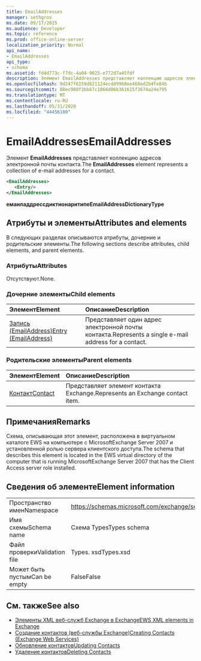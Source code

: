 ```yaml
---
title: EmailAddresses
manager: sethgros
ms.date: 09/17/2015
ms.audience: Developer
ms.topic: reference
ms.prod: office-online-server
localization_priority: Normal
api_name:
- EmailAddresses
api_type:
- schema
ms.assetid: fd4d773c-f7dc-4a04-9025-e772d7a45fdf
description: Элемент EmailAddresses представляет коллекцию адресов электронной почты контакта.
ms.openlocfilehash: 9d247f6159d621124ecdd9968ee468ed2b4fe84b
ms.sourcegitcommit: 88ec988f2bb67c1866d06b361615f3674a24e795
ms.translationtype: MT
ms.contentlocale: ru-RU
ms.lasthandoff: 05/31/2020
ms.locfileid: "44456180"
---
```

# <a name="emailaddresses"></a><span data-ttu-id="c3f4a-103">EmailAddresses</span><span class="sxs-lookup"><span data-stu-id="c3f4a-103">EmailAddresses</span></span>

<span data-ttu-id="c3f4a-104">Элемент **EmailAddresses** представляет коллекцию адресов электронной почты контакта.</span><span class="sxs-lookup"><span data-stu-id="c3f4a-104">The **EmailAddresses** element represents a collection of e-mail addresses for a contact.</span></span> 
  
```xml
<EmailAddresses>
   <Entry/>
</EmailAddresses>
```

 <span data-ttu-id="c3f4a-105">**емаиладдрессдиктионаритипе**</span><span class="sxs-lookup"><span data-stu-id="c3f4a-105">**EmailAddressDictionaryType**</span></span>
## <a name="attributes-and-elements"></a><span data-ttu-id="c3f4a-106">Атрибуты и элементы</span><span class="sxs-lookup"><span data-stu-id="c3f4a-106">Attributes and elements</span></span>

<span data-ttu-id="c3f4a-107">В следующих разделах описываются атрибуты, дочерние и родительские элементы.</span><span class="sxs-lookup"><span data-stu-id="c3f4a-107">The following sections describe attributes, child elements, and parent elements.</span></span>
  
### <a name="attributes"></a><span data-ttu-id="c3f4a-108">Атрибуты</span><span class="sxs-lookup"><span data-stu-id="c3f4a-108">Attributes</span></span>

<span data-ttu-id="c3f4a-109">Отсутствуют.</span><span class="sxs-lookup"><span data-stu-id="c3f4a-109">None.</span></span>
  
### <a name="child-elements"></a><span data-ttu-id="c3f4a-110">Дочерние элементы</span><span class="sxs-lookup"><span data-stu-id="c3f4a-110">Child elements</span></span>

|<span data-ttu-id="c3f4a-111">**Элемент**</span><span class="sxs-lookup"><span data-stu-id="c3f4a-111">**Element**</span></span>|<span data-ttu-id="c3f4a-112">**Описание**</span><span class="sxs-lookup"><span data-stu-id="c3f4a-112">**Description**</span></span>|
|:-----|:-----|
|[<span data-ttu-id="c3f4a-113">Запись (EmailAddress)</span><span class="sxs-lookup"><span data-stu-id="c3f4a-113">Entry (EmailAddress)</span></span>](entry-emailaddress.md) <br/> |<span data-ttu-id="c3f4a-114">Представляет один адрес электронной почты контакта.</span><span class="sxs-lookup"><span data-stu-id="c3f4a-114">Represents a single e-mail address for a contact.</span></span>  <br/> |
   
### <a name="parent-elements"></a><span data-ttu-id="c3f4a-115">Родительские элементы</span><span class="sxs-lookup"><span data-stu-id="c3f4a-115">Parent elements</span></span>

|<span data-ttu-id="c3f4a-116">**Элемент**</span><span class="sxs-lookup"><span data-stu-id="c3f4a-116">**Element**</span></span>|<span data-ttu-id="c3f4a-117">**Описание**</span><span class="sxs-lookup"><span data-stu-id="c3f4a-117">**Description**</span></span>|
|:-----|:-----|
|[<span data-ttu-id="c3f4a-118">Контакт</span><span class="sxs-lookup"><span data-stu-id="c3f4a-118">Contact</span></span>](contact.md) <br/> |<span data-ttu-id="c3f4a-119">Представляет элемент контакта Exchange.</span><span class="sxs-lookup"><span data-stu-id="c3f4a-119">Represents an Exchange contact item.</span></span>  <br/> |
   
## <a name="remarks"></a><span data-ttu-id="c3f4a-120">Примечания</span><span class="sxs-lookup"><span data-stu-id="c3f4a-120">Remarks</span></span>

<span data-ttu-id="c3f4a-121">Схема, описывающая этот элемент, расположена в виртуальном каталоге EWS на компьютере с MicrosoftExchange Server 2007 и установленной ролью сервера клиентского доступа.</span><span class="sxs-lookup"><span data-stu-id="c3f4a-121">The schema that describes this element is located in the EWS virtual directory of the computer that is running MicrosoftExchange Server 2007 that has the Client Access server role installed.</span></span>
  
## <a name="element-information"></a><span data-ttu-id="c3f4a-122">Сведения об элементе</span><span class="sxs-lookup"><span data-stu-id="c3f4a-122">Element information</span></span>

|||
|:-----|:-----|
|<span data-ttu-id="c3f4a-123">Пространство имен</span><span class="sxs-lookup"><span data-stu-id="c3f4a-123">Namespace</span></span>  <br/> |https://schemas.microsoft.com/exchange/services/2006/types  <br/> |
|<span data-ttu-id="c3f4a-124">Имя схемы</span><span class="sxs-lookup"><span data-stu-id="c3f4a-124">Schema name</span></span>  <br/> |<span data-ttu-id="c3f4a-125">Схема Types</span><span class="sxs-lookup"><span data-stu-id="c3f4a-125">Types schema</span></span>  <br/> |
|<span data-ttu-id="c3f4a-126">Файл проверки</span><span class="sxs-lookup"><span data-stu-id="c3f4a-126">Validation file</span></span>  <br/> |<span data-ttu-id="c3f4a-127">Types. xsd</span><span class="sxs-lookup"><span data-stu-id="c3f4a-127">Types.xsd</span></span>  <br/> |
|<span data-ttu-id="c3f4a-128">Может быть пустым</span><span class="sxs-lookup"><span data-stu-id="c3f4a-128">Can be empty</span></span>  <br/> |<span data-ttu-id="c3f4a-129">False</span><span class="sxs-lookup"><span data-stu-id="c3f4a-129">False</span></span>  <br/> |
   
## <a name="see-also"></a><span data-ttu-id="c3f4a-130">См. также</span><span class="sxs-lookup"><span data-stu-id="c3f4a-130">See also</span></span>

- [<span data-ttu-id="c3f4a-131">Элементы XML веб-служб Exchange в Exchange</span><span class="sxs-lookup"><span data-stu-id="c3f4a-131">EWS XML elements in Exchange</span></span>](ews-xml-elements-in-exchange.md)
- [<span data-ttu-id="c3f4a-132">Создание контактов (веб-службы Exchange)</span><span class="sxs-lookup"><span data-stu-id="c3f4a-132">Creating Contacts (Exchange Web Services)</span></span>](https://msdn.microsoft.com/library/4845917e-70d1-481c-bbd7-011ec6571789%28Office.15%29.aspx) 
- [<span data-ttu-id="c3f4a-133">Обновление контактов</span><span class="sxs-lookup"><span data-stu-id="c3f4a-133">Updating Contacts</span></span>](https://msdn.microsoft.com/library/9a865953-b94a-4229-b632-2dee433314be%28Office.15%29.aspx) 
- [<span data-ttu-id="c3f4a-134">Удаление контактов</span><span class="sxs-lookup"><span data-stu-id="c3f4a-134">Deleting Contacts</span></span>](https://msdn.microsoft.com/library/fcc3dc84-cd3e-455e-a1a7-ae6921c9b588%28Office.15%29.aspx)

